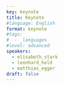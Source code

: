 ```yaml
---
key: keynote
title: Keynote
#language: English
format: keynote
#tags:
#  - _languages
#level: advanced
speakers:
  - elisabeth_stark
  - leonhard_held
  - matthias_egger
draft: false
---
```


